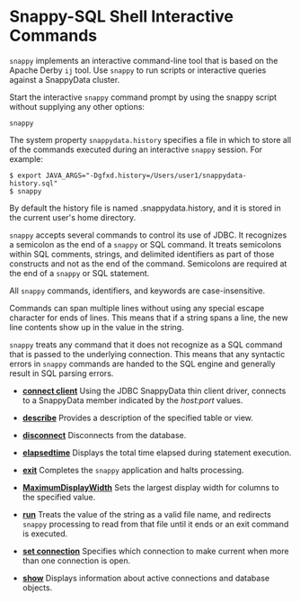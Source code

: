 # Snappy-SQL Shell Interactive Commands

`snappy` implements an interactive command-line tool that is based on the Apache Derby `ij` tool. Use `snappy` to run scripts or interactive queries against a SnappyData cluster.

Start the interactive `snappy` command prompt by using the <span class="ph filepath">snappy</span> script without supplying any other options:

``` pre
snappy
```

The system property `snappydata.history` specifies a file in which to store all of the commands executed during an interactive `snappy` session. For example:

``` pre
$ export JAVA_ARGS="-Dgfxd.history=/Users/user1/snappydata-history.sql"
$ snappy
```

By default the history file is named <span class="ph filepath">.snappydata.history</span>, and it is stored in the current user's home directory.

`snappy` accepts several commands to control its use of JDBC. It recognizes a semicolon as the end of a `snappy` or SQL command. It treats semicolons within SQL comments, strings, and delimited identifiers as part of those constructs and not as the end of the command. Semicolons are required at the end of a `snappy` or SQL statement.

All `snappy` commands, identifiers, and keywords are case-insensitive.

Commands can span multiple lines without using any special escape character for ends of lines. This means that if a string spans a line, the new line contents show up in the value in the string.

`snappy` treats any command that it does not recognize as a SQL command that is passed to the underlying connection. This means that any syntactic errors in `snappy` commands are handed to the SQL engine and generally result in SQL parsing errors.

<!---   **[autocommit](../../reference/interactive_commands/autocommit.md)**
    Turns the connection's auto-commit mode on or off.

-   **[commit](../../reference/interactive_commands/commit.md)**
    Issues a *java.sql.Connection.commit* request.

-   **[rollback](../../reference/interactive_commands/rollback.md)**
    Issues a *java.sql.Connection.rollback* request. 
    
-->
    
-   **[connect client](../../reference/interactive_commands/connect_client.md)**
    Using the JDBC SnappyData thin client driver, connects to a SnappyData member indicated by the *host:port* values.

-   **[describe](../../reference/interactive_commands/describe.md)**
    Provides a description of the specified table or view.

-   **[disconnect](../../reference/interactive_commands/disconnect.md)**
    Disconnects from the database.

-   **[elapsedtime](../../reference/interactive_commands/elapsedtime.md)**
    Displays the total time elapsed during statement execution.

-   **[exit](../../reference/interactive_commands/exit.md)**
    Completes the `snappy` application and halts processing.

-   **[MaximumDisplayWidth](../../reference/interactive_commands/maximumdisplaywidth.md)**
    Sets the largest display width for columns to the specified value.

-   **[run](../../reference/interactive_commands/run.md)**
    Treats the value of the string as a valid file name, and redirects `snappy` processing to read from that file until it ends or an exit command is executed.

-   **[set connection](../../reference/interactive_commands/set_connection.md)**
    Specifies which connection to make current when more than one connection is open.

-   **[show](../../reference/interactive_commands/show.md)**
    Displays information about active connections and database objects.
